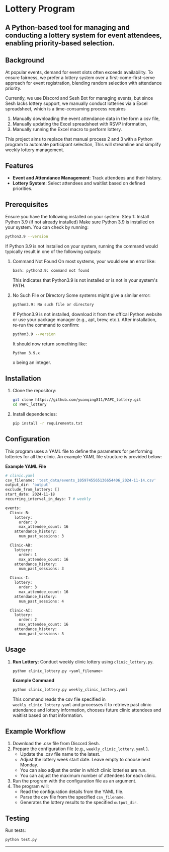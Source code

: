 # Lottery Program

A Python-based tool for managing and conducting a lottery system for event attendees,
enabling priority-based selection.
---

## Background

At popular events, demand for event slots often exceeds availability.
To ensure fairness, we prefer a lottery system over a first-come-first-serve approach
for event registration, blending random selection with attendance priority.

Currently, we use Discord and Sesh Bot for managing events, but since Sesh lacks lottery support,
we manually conduct lotteries via a Excel spreadsheet, which is a time-consuming process requires

1. Manually downloading the event attendance data in the form a csv file,
2. Manually updating the Excel spreadsheet with RSVP information,
3. Manually running the Excel macro to perform lottery.

This project aims to replace that manual process 2 and 3 with a Python program
to automate participant selection, This will streamline and simplify weekly lottery management.

## Features

- **Event and Attendance Management**: Track attendees and their history.
- **Lottery System**: Select attendees and waitlist based on defined priorities.

## Prerequisites
   Ensure you have the following installed on your system: 
   Step 1: Install Python 3.9 (if not already installed)
   Make sure Python 3.9 is installed on your system. You can check by running:
   ```bash
   python3.9 --version
   ```
   If Python 3.9 is not installed on your system, running the command would typically result in one of the following outputs:
1. Command Not Found
On most systems, your would see an error like:
   ```bash 
   bash: python3.9: command not found
   ```
   This indicates that Python3.9 is not installed or is not in your system's PATH.
      
2. No Such File or Directory
Some systems might give a similar error:
   ```bash
   python3.9: No such file or directory
   ```
   If Python3.9 is not installed, download it from the offical Python website or use your package manager (e.g., apt, brew, etc.).
   After installation, re-run the command to confirm:
   ```bash
   python3.9 --version
   ```
   It should now return something like:
   ```bash
   Python 3.9.x
   ```
   x being an integer.

## Installation

1. Clone the repository:
   ```bash
   git clone https://github.com/yuanqing811/PAPC_lottery.git
   cd PAPC_lottery
   ```

2. Install dependencies:
   ```bash
   pip install -r requirements.txt
   ```
## Configuration
   This program uses a YAML file to define the parameters for performing 
   lotteries for all the clinic. An example YAML file structure is provided below:

**Example YAML File**
```bash
# clinic.yaml
csv_filename: 'test_data/events_1059745565136654406_2024-11-14.csv'
output_dir: 'output'
exclude_from_lottery: []
start_date: 2024-11-18
recurring_interval_in_days: 7 # weekly

events:
  Clinic-B:
    lottery:
      order: 0
      max_attendee_count: 16
    attendance_history:
      num_past_sessions: 3

  Clinic-AB:
    lottery:
      order: 1
      max_attendee_count: 16
    attendance_history:
      num_past_sessions: 3

  Clinic-I:
    lottery:
      order: 3
      max_attendee_count: 16
    attendance_history:
      num_past_sessions: 4

  Clinic-AI:
    lottery:
      order: 2
      max_attendee_count: 16
    attendance_history:
      num_past_sessions: 3
```
## Usage

1. **Run Lottery**: Conduct weekly clinic lottery using `clinic_lottery.py`.
   ```bash
   python clinic_lottery.py <yaml_filename>
   ```
   **Example Command**
   ```bash
   python clinic_lottery.py weekly_clinic_lottery.yaml 
   ```
   This command reads the csv file specified in `weekly_clinic_lottery.yaml`
   and processes it to retrieve past clinic attendance and lottery information,
   chooses future clinic attendees and waitlist based on that information.

## Example Workflow
1. Download the .csv file from Discord Sesh.
2. Prepare the configuration file (e.g., `weekly_clinic_lottery.yaml` ).
   - Update the .csv file name to the latest.
   - Adjust the lottery week start date. Leave empty to choose next Monday.
   - You can also adjust the order in which clinic lotteries are run.
   - You can adjust the maximum number of attendees for each clinic.
2. Run the program with the configuration file as an argument.
3. The program will: 
   - Read the configuration details from the YAML file.
   - Parse the csv file from the specified `csv_filename`.
   - Generates the lottery results to the specified `output_dir`.

## Testing

Run tests:
```bash
python test.py
```

--- 

